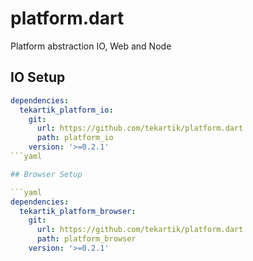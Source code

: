 # platform.dart

Platform abstraction IO, Web and Node

## IO Setup

```yaml
dependencies:
  tekartik_platform_io:
    git:
      url: https://github.com/tekartik/platform.dart
      path: platform_io
    version: '>=0.2.1'
```yaml

## Browser Setup

```yaml
dependencies:
  tekartik_platform_browser:
    git:
      url: https://github.com/tekartik/platform.dart
      path: platform_browser
    version: '>=0.2.1'
```
